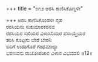+++
title = "೦೧೨ ಅರಸಿ ಕಾಣಿಸಿಕೊಣ್ಡಳೀ"

+++
ಅರಸಿ ಕಾಣಿಸಿಕೊಂಡಳೀ ನೃಪ  
ರರಸಿಯನು ಸುಕುಮಾರಕರನವ  
ರರಸಿಯರ ಸಖಿಯರ ವಿಳಾಸಿನಿಯರ ಪಸಾಯ್ತೆಯರ  
ತರಿಸಿ ಕೊಟ್ಟನು ಬೇರೆ ಬೇರನಿ  
ಬರಿಗೆ ಉಡುಗೊರೆ ಗಂಧಮಾಲ್ಯಾ  
ಭರಣವನು ರಾಜೋಪಚಾರ ವಿಳಾಸ ವಿಭವದಲಿ     ॥12॥